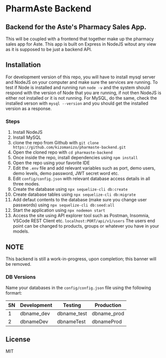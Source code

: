 # PharmAste Backend
## Backend for the Aste's Pharmacy Sales App.

This will be coupled with a frontend that together make up the pharmacy sales app for Aste. This app is built on Express in NodeJS witout any view as it is supposed to be just a backend API.

## Installation ##

For development version of this repo, you will have to install mysql server and NodeJS on your computer and make sure the services are running. To test if Node is installed and running run `node -v` and the system should respond with the version of Node that you are running, if not then NodeJS is either not installed or it is not running. For MySQL, do the same, check the installed verson with `mysql --version` and you should get the installed version as a response.

### Steps ###
1. Install NodeJS 
2. Install MySQL
3. clone the repo from Github with `git clone https://github.com/kizomanizo/pharmaste-backend.git`
4. Open the cloned repo with `cd pharmaste-backend`
5. Once inside the repo, install dependencies using `npm install`
6. Open the repo using your favorite IDE
7. Edit the `.env` file and add relevant variables such as port, demo users, demo levels, demo password, JWT secret word etc.
8. Edit `config/config.json` with relevant database access details in all three modes.
9. Create the database using `npx sequelize-cli db:create`
10. Create database tables using `npx sequelize-cli db:migrate`
11. Add defaut contents to the database (make sure you change user passwords) using `npx sequelize-cli db:seed:all`
12. Start the application using `npx nodemon start`
13. Access the site using API explorer tool such as Postman, Insomnia, VSCode REST Client etc. `localhost:PORT/api/v1/users` The users end point can be changed to products, groups or whatever you have in your models.

## NOTE ##
This backend is still a work-in-progress, upon completion; this banner will be removed.

### DB Versions ###
Name your databases in the `config/config.json` file using the following formart:

SN           | Development  | Testing      | Production
------------ | ------------ | ------------ | ------------
1            |dbname_dev  |dbname_test |dbname_prod
2            |dbnameDev   |dbnameTest  |dbnameProd

## License
MIT